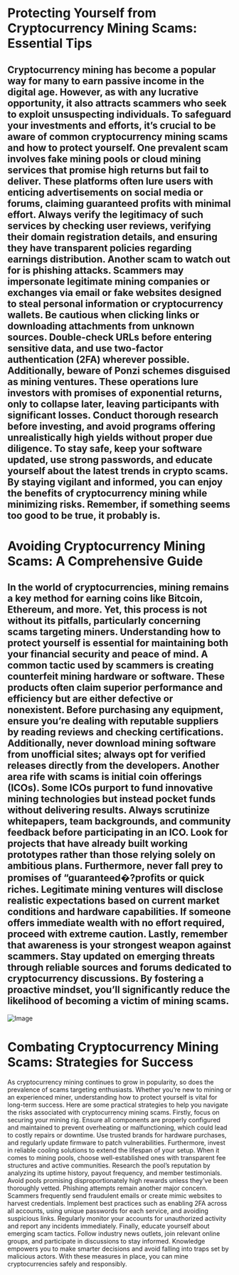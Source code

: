 # Protecting Yourself from Cryptocurrency Mining Scams: Essential Tips
Cryptocurrency mining has become a popular way for many to earn passive income in the digital age. However, as with any lucrative opportunity, it also attracts scammers who seek to exploit unsuspecting individuals. To safeguard your investments and efforts, it’s crucial to be aware of common cryptocurrency mining scams and how to protect yourself.
One prevalent scam involves fake mining pools or cloud mining services that promise high returns but fail to deliver. These platforms often lure users with enticing advertisements on social media or forums, claiming guaranteed profits with minimal effort. Always verify the legitimacy of such services by checking user reviews, verifying their domain registration details, and ensuring they have transparent policies regarding earnings distribution.
Another scam to watch out for is phishing attacks. Scammers may impersonate legitimate mining companies or exchanges via email or fake websites designed to steal personal information or cryptocurrency wallets. Be cautious when clicking links or downloading attachments from unknown sources. Double-check URLs before entering sensitive data, and use two-factor authentication (2FA) wherever possible.
Additionally, beware of Ponzi schemes disguised as mining ventures. These operations lure investors with promises of exponential returns, only to collapse later, leaving participants with significant losses. Conduct thorough research before investing, and avoid programs offering unrealistically high yields without proper due diligence.
To stay safe, keep your software updated, use strong passwords, and educate yourself about the latest trends in crypto scams. By staying vigilant and informed, you can enjoy the benefits of cryptocurrency mining while minimizing risks. Remember, if something seems too good to be true, it probably is.
---
# Avoiding Cryptocurrency Mining Scams: A Comprehensive Guide
In the world of cryptocurrencies, mining remains a key method for earning coins like Bitcoin, Ethereum, and more. Yet, this process is not without its pitfalls, particularly concerning scams targeting miners. Understanding how to protect yourself is essential for maintaining both your financial security and peace of mind.
A common tactic used by scammers is creating counterfeit mining hardware or software. These products often claim superior performance and efficiency but are either defective or nonexistent. Before purchasing any equipment, ensure you’re dealing with reputable suppliers by reading reviews and checking certifications. Additionally, never download mining software from unofficial sites; always opt for verified releases directly from the developers.
Another area rife with scams is initial coin offerings (ICOs). Some ICOs purport to fund innovative mining technologies but instead pocket funds without delivering results. Always scrutinize whitepapers, team backgrounds, and community feedback before participating in an ICO. Look for projects that have already built working prototypes rather than those relying solely on ambitious plans.
Furthermore, never fall prey to promises of “guaranteed�?profits or quick riches. Legitimate mining ventures will disclose realistic expectations based on current market conditions and hardware capabilities. If someone offers immediate wealth with no effort required, proceed with extreme caution.
Lastly, remember that awareness is your strongest weapon against scammers. Stay updated on emerging threats through reliable sources and forums dedicated to cryptocurrency discussions. By fostering a proactive mindset, you’ll significantly reduce the likelihood of becoming a victim of mining scams.
---

![Image](https://github.com/user-attachments/assets/4a25d116-2220-4385-b08e-f287af8fcbc4)
# Combating Cryptocurrency Mining Scams: Strategies for Success
As cryptocurrency mining continues to grow in popularity, so does the prevalence of scams targeting enthusiasts. Whether you’re new to mining or an experienced miner, understanding how to protect yourself is vital for long-term success. Here are some practical strategies to help you navigate the risks associated with cryptocurrency mining scams.
Firstly, focus on securing your mining rig. Ensure all components are properly configured and maintained to prevent overheating or malfunctioning, which could lead to costly repairs or downtime. Use trusted brands for hardware purchases, and regularly update firmware to patch vulnerabilities. Furthermore, invest in reliable cooling solutions to extend the lifespan of your setup.
When it comes to mining pools, choose well-established ones with transparent fee structures and active communities. Research the pool’s reputation by analyzing its uptime history, payout frequency, and member testimonials. Avoid pools promising disproportionately high rewards unless they’ve been thoroughly vetted.
Phishing attempts remain another major concern. Scammers frequently send fraudulent emails or create mimic websites to harvest credentials. Implement best practices such as enabling 2FA across all accounts, using unique passwords for each service, and avoiding suspicious links. Regularly monitor your accounts for unauthorized activity and report any incidents immediately.
Finally, educate yourself about emerging scam tactics. Follow industry news outlets, join relevant online groups, and participate in discussions to stay informed. Knowledge empowers you to make smarter decisions and avoid falling into traps set by malicious actors. With these measures in place, you can mine cryptocurrencies safely and responsibly.
